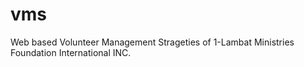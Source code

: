 # vms

Web based Volunteer Management Strageties of 1-Lambat Ministries Foundation International INC.
